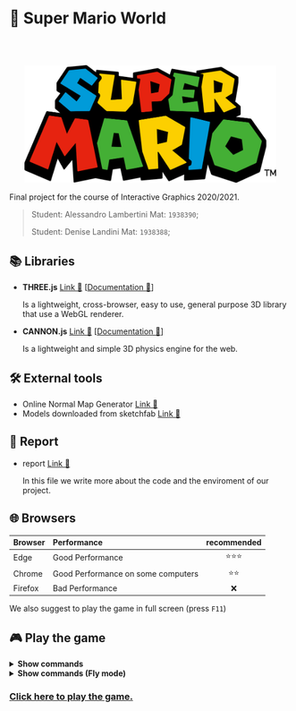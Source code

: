# 👾 Super Mario World

<br />
<br />
<p align="center">
  <a href="https://github.com/SapienzaInteractiveGraphicsCourse/final-project-la_dl-team">
    <img alt="SuperMario" title="SuperMario" src="./resources/images/SM.png" width="450">
  </a>
</p>

Final project for the course of Interactive Graphics 2020/2021.

>Student: Alessandro Lambertini Mat: `1938390`;
>
>Student: Denise Landini Mat: `1938388`;

## 📚 Libraries

-   **THREE.js** [Link 🔗](https://threejs.org/) [[Documentation 🔗](https://threejs.org/docs/)]

    Is a lightweight, cross-browser, easy to use, general purpose 3D library that use a WebGL renderer.

-   **CANNON.js** [Link 🔗](https://schteppe.github.io/cannon.js/) [[Documentation 🔗](https://schteppe.github.io/cannon.js/docs/)]

    Is a lightweight and simple 3D physics engine for the web.

## 🛠️ External tools

-   Online Normal Map Generator [Link 🔗](https://cpetry.github.io/NormalMap-Online/)
-   Models downloaded from sketchfab [Link 🔗](https://sketchfab.com/)

## 📜 Report

-   report [Link 🔗](./Report.pdf)

    In this file we write more about the code and the enviroment of our project.

## 🌐 Browsers

|Browser|Performance|recommended|
|:---|:---|:---:|
|Edge|Good Performance|⭐⭐⭐|
|Chrome|Good Performance on some computers|⭐⭐|
|Firefox|Bad Performance|❌|

We also suggest to play the game in full screen (press `F11`)

## 🎮 Play the game

<details><summary><b>Show commands</b></summary>

- `W` `A` `S` `D`: directional movement
- `SPACE`: jump
- `SHIFT`: run
- `Mouse`: move the camera
- `ESC`: pause

</details>

<details><summary><b>Show commands (Fly mode)</b></summary>

- `W` `A` `S` `D`: directional movement
- `SPACE`: go up
- `SHIFT`: go down
- `Mouse`: move the camera
- `ESC`: pause

</details>

### [Click here to play the game.](https://sapienzainteractivegraphicscourse.github.io/final-project-la_dl-team/)
